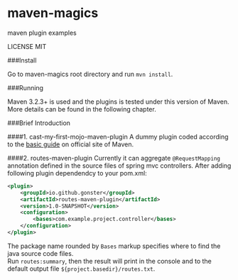 # maven-magics
maven plugin examples

LICENSE MIT

###Install

Go to maven-magics root directory and run `mvn install`.

###Running

Maven 3.2.3+ is used and the plugins is tested under this version of Maven. More details can be found in the following chapter.

###Brief Introduction

####1. cast-my-first-mojo-maven-plugin
A dummy plugin coded according to the [basic guide](http://maven.apache.org/guides/plugin/guide-java-plugin-development.html) on official site of Maven.  

####2. routes-maven-plugin
Currently it can aggregate `@RequestMapping` annotation defined in the source files of spring mvc controllers. After adding following plugin dependendcy to your pom.xml:

```xml
<plugin>
    <groupId>io.github.gonster</groupId>
    <artifactId>routes-maven-plugin</artifactId>
    <version>1.0-SNAPSHOT</version>
    <configuration>
        <bases>com.example.project.controller</bases>
    </configuration>
</plugin>
```

The package name rounded by `Bases` markup specifies where to find the java source code files.   
Run `routes:summary`, then the result will print in the console and to the default output file `${project.basedir}/routes.txt`. 
